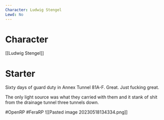 ```yaml
---
Character: Ludwig Stengel
Lewd: No
---
```

# Character
[[Ludwig Stengel]]

# Starter
Sixty days of guard duty in Annex Tunnel 81A-F. Great. Just fucking great.

The only light source was what they carried with them and it stank of shit from the drainage tunnel three tunnels down.

#OpenRP #FeraRP
![[Pasted image 20230518134334.png]]